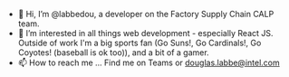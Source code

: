 - 👋 Hi, I’m @labbedou, a developer on the Factory Supply Chain CALP team.
- 👀 I’m interested in all things web development - especially React JS. Outside of work I'm a big sports fan (Go Suns!, Go Cardinals!, Go Coyotes! (baseball is ok too)), and a bit of a gamer. 
- 📫 How to reach me ... Find me on Teams or douglas.labbe@intel.com

<!---
labbedou/labbedou is a ✨ special ✨ repository because its `README.md` (this file) appears on your GitHub profile.
You can click the Preview link to take a look at your changes.
--->
